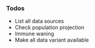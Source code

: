 
### Todos

- List all data sources
- Check population projection
- Immune waning
- Make all data variant available




